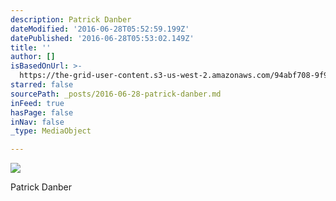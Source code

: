 ```yaml
---
description: Patrick Danber
dateModified: '2016-06-28T05:52:59.199Z'
datePublished: '2016-06-28T05:53:02.149Z'
title: ''
author: []
isBasedOnUrl: >-
  https://the-grid-user-content.s3-us-west-2.amazonaws.com/94abf708-9f9b-4994-aaca-0c9543854c36.jpg
starred: false
sourcePath: _posts/2016-06-28-patrick-danber.md
inFeed: true
hasPage: false
inNav: false
_type: MediaObject

---
```

![](https://the-grid-user-content.s3-us-west-2.amazonaws.com/cccee13c-99cc-4f91-beb0-c06f230da251.jpg)

Patrick Danber